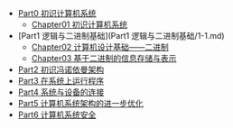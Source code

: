 * [Part0 初识计算机系统]()
    * [Chapter01 初识计算机系统]()
* [Part1 逻辑与二进制基础](Part1 逻辑与二进制基础/1-1.md)
    * [Chapter02 计算机设计基础——二进制]()
    * [Chapter03 基于二进制的信息存储与表示]()
* [Part2 初识冯诺依曼架构]()
* [Part3 在系统上运行程序]()
* [Part4 系统与设备的连接]()
* [Part5 计算机系统架构的进一步优化]()
* [Part6 计算机系统安全]()

